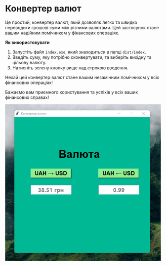 # Конвертер валют

Це простий, конвертер валют, який дозволяє легко та швидко переводити грошові суми між різними валютами. Цей застосунок стане вашим надійним помічником у фінансових операціях.

 **Як використовувати**

1. Запустіть файл `index.exe`, який знаходиться в папці `dist/index`.
2. Введіть суму, яку потрібно сконвертувати, та виберіть вихідну та цільову валюту.
3. Натисніть зелену кнопку вище над строкою введення.

Нехай цей конвертер валют стане вашим незамінним помічником у всіх фінансових операціях!

Бажаємо вам приємного користування та успіхів у всіх ваших фінансових справах!

![Reference](/overview.png)
